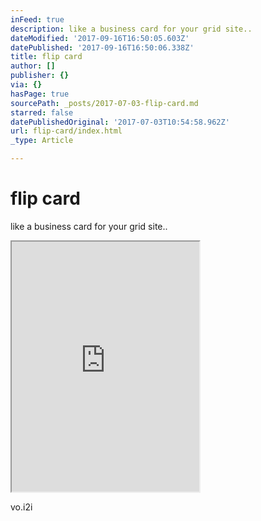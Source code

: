 ```yaml
---
inFeed: true
description: like a business card for your grid site..
dateModified: '2017-09-16T16:50:05.603Z'
datePublished: '2017-09-16T16:50:06.338Z'
title: flip card
author: []
publisher: {}
via: {}
hasPage: true
sourcePath: _posts/2017-07-03-flip-card.md
starred: false
datePublishedOriginal: '2017-07-03T10:54:58.962Z'
url: flip-card/index.html
_type: Article

---
```

# flip card

like a business card for your grid site..

<iframe src="https://the-grid.github.io/ed-userhtml/?g=eJydVlFz4jYQfg6_QuNMJ2QGG2OO5M4mzE0f-tQ-9alPN7IkbDWy5EoCknT637uSbcA-cO5CBmztalf77X670drYV8E2k2greB0SJS3mkmn07wSh8MDyZ27DmmlTM2L5nqVoEcdx5pSVeruiUZflF4STm1xpynSK4voFGSU4RbeEkGzyH-gGMaWl2kNkXgq-ZgiB08GeqL8HYNzcdDCsxtJsla5SpJXFlv01XXyOKSvuM7fL4RnbgpCHNu5lVAuYBuHOIFINC3jmmDy7cA-c2jJFyxgyAjYl40VpYb3y685Fi60HjVuuJGQyejDZ5HvUoa90imrNDNN7Fi6pK8AJ98C-l4-Lxr4AXUoG1urdgy9YvWdSq85AM4EdkdqMDHLYYXfrLSYs3HPDcy64fU1RySllskM4usWjG3cyqj2PGOdA751lDqaqATK8CLa1_s1nEqGmGUKNKd-ZFCUrV3Kn8D81ppTLwvdK1oj6ZHGSPl_Q5JQflxgXbaHVTtIU7bSYltbWJp3PD4dDlOcc5xFR1dwowrGo5hxTRnIS1bK4RzH8SRVqVjNsIfa3kEvKXiDKpgbD3I92wg8023utNqbsA72l8CGrM6qgSOKKuWi3sAoNfwOuJawCt5SbWmCoIZcCOjTMhSLPWd-hLnI8TT7P0PITfB9nQN8vLiSihIJRdvuwWHxKHrPW-xZXXIDDENe1YKF5NZZVM_QruH_-A5M__fo32AkGxxJD5WFE-gkwIMWqFVqrqrTb0xDpYfVLdo1y7AVwlpiqg-u2BauOv_EKHrfL5dJPg2vVm4bjtTvqL1fuZH5d1bEoFKpQrjjXmyeJz3F_aRZtMyyS_uTs1j_H_X80feOFvMj9Y6CWW3Gi0aE9MFeCnrFhQZIkWV0tjIOzOkfjBoNuPMVd5bCAWFJEmLRMf4RYQ54fO7a-mugjxR5_NrrToEJJO5h6AWMNKXZS32Fdnbq4cOoA-AsIQsMkOpk_EyaT0rgJWirJWlM3hS2jH7RuLg99266Z37PF_mLzoYPX8_YSts41msOD8j0iAhvzFPTvCwGCN7UjpbFY26fAltxEfufv3NjIqqIQbHrncdzdZ8EGTh56g6uDlw80bi62ctCYGstO5WZlsPH_DCBSULTWczD_3pFj1cnPQNF0TLBZY1Rqtn0KzpvQHrgFAvk29KcFCFAWDHB-ywWW4PZrGwXenJ0Ox9Sbv3fGoooZw-UdEMy1OeQK2ZKhQnMaRU1uMQXuya_Hfl_P66uxujEUnB90fG1fmsf_GTCO2w" height="400" style=""></iframe>

vo.i2i
